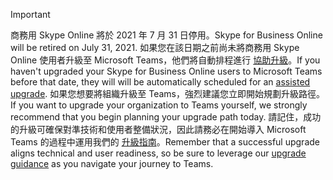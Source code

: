 > [!IMPORTANT]
> <span data-ttu-id="60f20-101">商務用 Skype Online 將於 2021 年 7 月 31 日停用。</span><span class="sxs-lookup"><span data-stu-id="60f20-101">Skype for Business Online will be retired on July 31, 2021.</span></span> <span data-ttu-id="60f20-102">如果您在該日期之前尚未將商務用 Skype Online 使用者升級至 Microsoft Teams，他們將自動排程進行 [協助升級](/microsoftteams/upgrade-assisted)。</span><span class="sxs-lookup"><span data-stu-id="60f20-102">If you haven't upgraded your Skype for Business Online users to Microsoft Teams before that date, they will will be automatically scheduled for an [assisted upgrade](/microsoftteams/upgrade-assisted).</span></span> <span data-ttu-id="60f20-103">如果您想要將組織升級至 Teams，強烈建議您立即開始規劃升級路徑。</span><span class="sxs-lookup"><span data-stu-id="60f20-103">If you want to upgrade your organization to Teams yourself, we strongly recommend that you begin planning your upgrade path today.</span></span> <span data-ttu-id="60f20-104">請記住，成功的升級可確保對準技術和使用者整備狀況，因此請務必在開始導入 Microsoft Teams 的過程中運用我們的 [升級指南](/microsoftteams/upgrade-start-here)。</span><span class="sxs-lookup"><span data-stu-id="60f20-104">Remember that a successful upgrade aligns technical and user readiness, so be sure to leverage our [upgrade guidance](/microsoftteams/upgrade-start-here) as you navigate your journey to Teams.</span></span>

